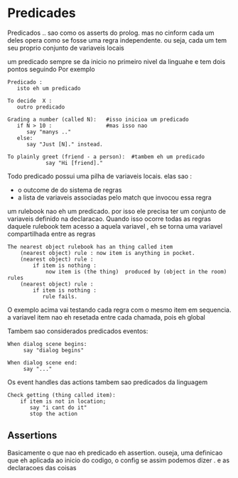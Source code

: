 # Predicades

Predicados .. sao como os asserts do prolog. mas no cinform cada um deles opera como se fosse uma regra independente. ou seja, cada um tem seu proprio conjunto de variaveis locais

um predicado sempre se da inicio no primeiro nivel da linguahe e tem dois pontos seguindo
Por exemplo

    Predicado :
       isto eh um predicado
    
    To decide  X :
       outro predicado

    Grading a number (called N):   #isso inicioa um predicado
       if N > 10 :                 #mas isso nao
          say "manys .."   
       else:    
          say "Just [N]." instead.   
        
    To plainly greet (friend - a person):  #tambem eh um predicado
                say "Hi [friend]."        

Todo predicado possui uma pilha de variaveis locais. elas sao :
   * o outcome de do sistema de regras
   * a lista de variaveis associadas pelo match que invocou essa regra
   
   
um rulebook nao eh um predicado. por isso ele precisa ter um conjunto de variaveis definido na declaracao.
Quando isso ocorre todas as regras daquele rulebook tem acesso a  aquela variavel , eh se torna uma variavel compartilhada entre as regras

    The nearest object rulebook has an thing called item
        (nearest object) rule : now item is anything in pocket.
        (nearest object) rule : 
            if item is nothing :
                now item is (the thing)  produced by (object in the room) rules                
        (nearest object) rule : 
            if item is nothing :
               rule fails.
               
O exemplo acima vai testando cada regra com o mesmo item em sequencia. a  variavel item nao eh resetada entre cada chamada, pois eh global


Tambem sao considerados predicados eventos:

    When dialog scene begins:
         say "dialog begins"
         
    When dialog scene end:
         say "..."         
         
Os event handles das actions tambem sao predicados da linguagem

    Check getting (thing called item):
        if item is not in location;
           say "i cant do it"
           stop the action
    

## Assertions

Basicamente o que nao eh predicado eh assertion. ouseja, uma definicao que eh aplicada ao inicio do codigo, o config se assim podemos dizer . e as declaracoes das coisas


